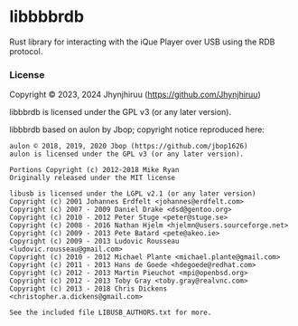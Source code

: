 # libbbbrdb
Rust library for interacting with the iQue Player over USB using the RDB protocol.

### License
Copyright © 2023, 2024 Jhynjhiruu (https://github.com/Jhynjhiruu)

libbbrdb is licensed under the GPL v3 (or any later version).


libbbrdb based on aulon by Jbop; copyright notice reproduced here:

```
aulon © 2018, 2019, 2020 Jbop (https://github.com/jbop1626)
aulon is licensed under the GPL v3 (or any later version).

Portions Copyright (c) 2012-2018 Mike Ryan
Originally released under the MIT license

libusb is licensed under the LGPL v2.1 (or any later version)
Copyright (c) 2001 Johannes Erdfelt <johannes@erdfelt.com>
Copyright (c) 2007 - 2009 Daniel Drake <dsd@gentoo.org>
Copyright (c) 2010 - 2012 Peter Stuge <peter@stuge.se>
Copyright (c) 2008 - 2016 Nathan Hjelm <hjelmn@users.sourceforge.net>
Copyright (c) 2009 - 2013 Pete Batard <pete@akeo.ie>
Copyright (c) 2009 - 2013 Ludovic Rousseau <ludovic.rousseau@gmail.com>
Copyright (c) 2010 - 2012 Michael Plante <michael.plante@gmail.com>
Copyright (c) 2011 - 2013 Hans de Goede <hdegoede@redhat.com>
Copyright (c) 2012 - 2013 Martin Pieuchot <mpi@openbsd.org>
Copyright (c) 2012 - 2013 Toby Gray <toby.gray@realvnc.com>
Copyright (c) 2013 - 2018 Chris Dickens <christopher.a.dickens@gmail.com>

See the included file LIBUSB_AUTHORS.txt for more.
```
